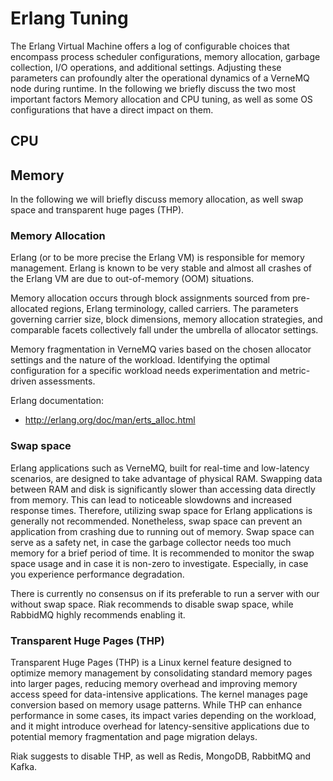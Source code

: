 # Erlang Tuning 

The Erlang Virtual Machine offers a log of configurable choices that encompass process scheduler configurations, 
memory allocation, garbage collection, I/O operations, and additional settings. Adjusting these parameters can profoundly alter 
the operational dynamics of a VerneMQ node during runtime. In the following we briefly discuss the two most important factors Memory allocation 
and CPU tuning, as well as some OS configurations that have a direct impact on them.

## CPU 

## Memory 
In the following we will briefly discuss memory allocation, as well swap space and transparent huge pages (THP).

### Memory Allocation
Erlang (or to be more precise the Erlang VM) is responsible for memory management. Erlang is known to be very stable and almost all crashes of the Erlang VM are due to out-of-memory (OOM) situations.

Memory allocation occurs through block assignments sourced from pre-allocated regions, Erlang terminology, called carriers. 
The parameters governing carrier size, block dimensions, memory allocation strategies, and comparable facets collectively fall 
under the umbrella of allocator settings.

Memory fragmentation in VerneMQ varies based on the chosen allocator settings and the nature of the workload. Identifying the optimal 
configuration for a specific workload needs experimentation and metric-driven assessments.

Erlang documentation:
* http://erlang.org/doc/man/erts_alloc.html

### Swap space 
Erlang applications such as VerneMQ, built for real-time and low-latency scenarios, are designed to take advantage of physical RAM. Swapping data between RAM and disk is significantly slower than accessing data directly from memory. This can lead to noticeable slowdowns and increased response times. Therefore, utilizing swap space for Erlang applications is generally not recommended. Nonetheless, swap space can prevent an application from crashing due to running out of memory. Swap space can serve as a safety net, in case the garbage collector needs too much memory for a brief period of time. It is recommended to monitor the swap space usage and in case it is non-zero to investigate. Especially, in case you experience performance degradation.

There is currently no consensus on if its preferable to run a server with our without swap space. Riak recommends to disable swap space, while RabbidMQ highly recommends enabling it.  


### Transparent Huge Pages (THP)
Transparent Huge Pages (THP) is a Linux kernel feature designed to optimize memory management by consolidating standard memory pages into larger pages, reducing memory overhead and improving memory access speed for data-intensive applications. The kernel manages page conversion based on memory usage patterns. While THP can enhance performance in some cases, its impact varies depending on the workload, and it might introduce overhead for latency-sensitive applications due to potential memory fragmentation and page migration delays. 

Riak suggests to disable THP, as well as Redis, MongoDB, RabbitMQ and Kafka. 
